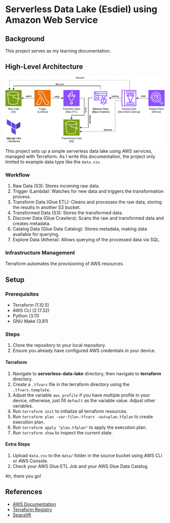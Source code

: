# Serverless Data Lake (Esdiel) using Amazon Web Service

## Background
This project serves as my learning documentation.

## High-Level Architecture

<p align="center">
<picture>
    <source media="(prefers-color-scheme: dark)"  srcset="docs/assets/hla-dark.png">
    <source media="(prefers-color-scheme: light)" srcset="docs/assets/hla-light.png">
    <img alt="Esdiel HLA" src="docs/assets/hla-light.png">
</picture>
</p>

This project sets up a simple serverless data lake using AWS services, managed with Terraform. As I write this documentation, the project only limited to example data type like the `data.csv`.

### Workflow
1.	Raw Data (S3): Stores incoming raw data.
2.	Trigger (Lambda): Watches for new data and triggers the transformation process.
3.	Transform Data (Glue ETL): Cleans and processes the raw data, storing the results in another S3 bucket.
4.	Transformed Data (S3): Stores the transformed data.
5.	Discover Data (Glue Crawlers): Scans the raw and transformed data and creates metadata.
6.	Catalog Data (Glue Data Catalog): Stores metadata, making data available for querying.
7.	Explore Data (Athena): Allows querying of the processed data via SQL.

### Infrastructure Management
Terraform automates the provisioning of AWS resources.

## Setup
### Prerequisites
- Terraform (1.10.5)
- AWS CLI (2.17.32)
- Python (3.11)
- GNU Make (3.81)

### Steps
1. Clone the repository to your local repository.
2. Ensure you already have configured AWS credentials in your device.

#### Terraform
1. Navigate to **serverless-data-lake** directory, then navigate to **terraform** directory.
2. Create a `.tfvars` file in the terraform directory using the `.tfvars.template`.
3. Adjust the variable `aws_profile` if you have multiple profile in your device, otherwise, just fill `default` as the variable value. Adjust other variables.
4. Run `terraform init` to initialize all terraform resources.
5. Run `terraform plan -var-file=.tfvars -out=plan.tfplan` to create execution plan.
6. Run `terraform apply "plan.tfplan"` to apply the execution plan.
7. Run `terraform show` to inspect the current state.

#### Extra Steps
1. Upload `data.csv` to the `data/` folder in the source bucket using AWS CLI or AWS Console.
2. Check your AWS Glue ETL Job and your AWS Glue Data Catalog.

Ah, there you go!

## References
- [AWS Documentation](https://docs.aws.amazon.com/)
- [Terraform Registry](https://registry.terraform.io/)
- [Spacelift](https://docs.spacelift.io/vendors/terraform)
